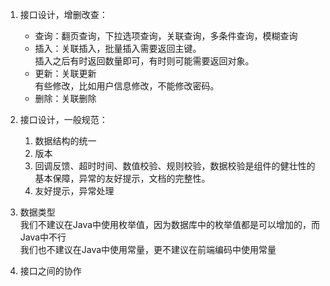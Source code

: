 
1. 接口设计，增删改查：
    - 查询：翻页查询，下拉选项查询，关联查询，多条件查询，模糊查询  
    - 插入：关联插入，批量插入需要返回主键。  
      插入之后有时返回数量即可，有时则可能需要返回对象。  
    - 更新：关联更新  
      有些修改，比如用户信息修改，不能修改密码。
    - 删除：关联删除
  
2. 接口设计，一般规范：
    1. 数据结构的统一
    2. 版本
    3. 回调反馈、超时时间、数值校验、规则校验，数据校验是组件的健壮性的基本保障，异常的友好提示，文档的完整性。  
    4. 友好提示，异常处理

3. 数据类型  
  我们不建议在Java中使用枚举值，因为数据库中的枚举值都是可以增加的，而Java中不行  
  我们也不建议在Java中使用常量，更不建议在前端编码中使用常量  

4. 接口之间的协作

